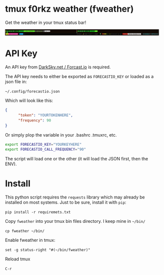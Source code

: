 # tmux f0rkz weather (fweather)

Get the weather in your tmux status bar!

![Screenshot](screenshot.png)

# API Key
An API key from [DarkSky.net / Forcast.io](https://darksky.net/) is required.

The API key needs to either be exported as `FORECASTIO_KEY` or loaded as a json file in:

`~/.config/forecastio.json`

Which will look like this:
```json
{
      "token": "YOURTOKENHERE",
      "frequency": 90
}
```

Or simply plop the variable in your .bashrc .tmuxrc, etc.

```bash
export FORECASTIO_KEY="YOURKEYHERE"
export FORECASTIO_CALL_FREQUENCY="90"
```

The script will load one or the other (it will load the JSON first, then the ENV).

# Install

This python script requires the `requests` library which may already be installed on most systems.
Just to be sure, install it with `pip`:

`pip install -r requiremets.txt`

Copy `fweather` into your tmux bin files directory. I keep mine in `~/bin/`

`cp fweather ~/bin/`

Enable fweather in tmux:

`set -g status-right "#(~/bin/fweather)"`

Reload tmux

`C-r`
